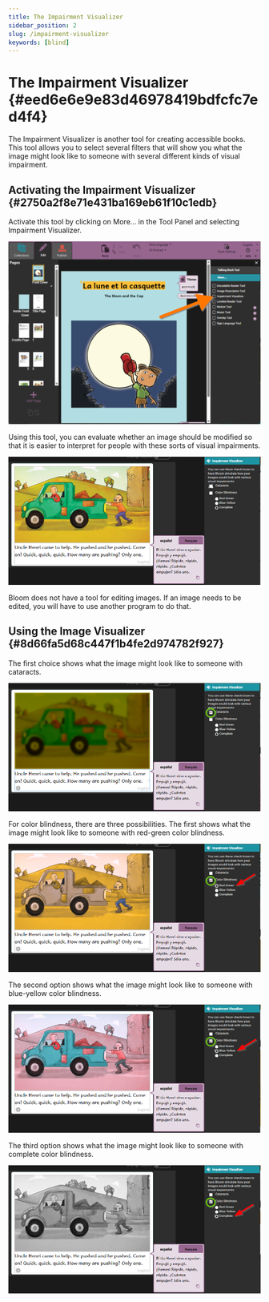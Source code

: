 ```yaml
---
title: The Impairment Visualizer
sidebar_position: 2
slug: /impairment-visualizer
keywords: [blind]
---
```




# The Impairment Visualizer {#eed6e6e9e83d46978419bdfcfc7ed4f4}


The Impairment Visualizer is another tool for creating accessible books. This tool allows you to select several filters that will show you what the image might look like to someone with several different kinds of visual impairment.


## Activating the Impairment Visualizer {#2750a2f8e71e431ba169eb61f10c1edb}


Activate this tool by clicking on More... in the Tool Panel and selecting Impairment Visualizer. 


![](./impairment-visualizer.f04d8fee-f9b1-482c-80a5-afae10ad9eb4.png)



Using this tool, you can evaluate whether an image should be modified so that it is easier to interpret for people with these sorts of visual impairments.


![](./impairment-visualizer.39054fed-e98a-4e32-8ac3-03cf67c15679.png)


Bloom does not have a tool for editing images. If an image needs to be edited, you will have to use another program to do that.


## Using the Image Visualizer {#8d66fa5d68c447f1b4fe2d974782f927}


The first choice shows what the image might look like to someone with cataracts.


![](./impairment-visualizer.d718b9bb-8f42-46cb-8121-edea4f0ded66.png)


For color blindness, there are three possibilities. The first shows what the image might look like to someone with red-green color blindness.


![](./impairment-visualizer.cdb158d7-f937-490f-85f4-54745636e28d.png)


The second option shows what the image might look like to someone with blue-yellow color blindness.


![](./impairment-visualizer.3d8d3f88-c10e-493c-8573-17a854055308.png)


The third option shows what the image might look like to someone with complete color blindness.


![](./impairment-visualizer.f5b574dc-1fb0-4de2-a531-9d65bd7c7a78.png)


